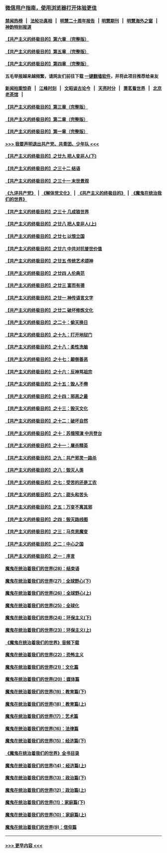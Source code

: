 ### [微信用户指南，使用浏览器打开体验更佳](https://github.com/gfw-breaker/banned-news1/blob/master/indexes/wechat-guide.md?t=0)
#### [禁闻热榜](热点新闻.md?t=0)  &nbsp;&nbsp;|&nbsp;&nbsp; [法轮功真相](https://github.com/gfw-breaker/truth/blob/master/README.md?t=0) &nbsp;&nbsp;|&nbsp;&nbsp; [明慧二十周年报告](https://github.com/gfw-breaker/mh-reports/blob/master/README.md?t=0) &nbsp;&nbsp;|&nbsp;&nbsp;[明慧期刊](https://github.com/gfw-breaker/mh-qikan) &nbsp;&nbsp;|&nbsp;&nbsp; [明慧海外之窗](https://github.com/gfw-breaker/mh-news/blob/master/README.md?t=0) &nbsp;&nbsp;|&nbsp;&nbsp; [神韵特别报道](https://github.com/gfw-breaker/mh-news/blob/master/shenyun.md?t=0)
#### [【共产主义的终极目的】第六章 （完整版）](../pages/nsc422/n11428913.md?t=02090911) 
#### [【共产主义的终极目的】第五章 （完整版）](../pages/nsc422/n11428912.md?t=02090911) 
#### [【共产主义的终极目的】第四章 （完整版）](../pages/nsc422/n11428907.md?t=02090911) 
#### 五毛举报越来越频繁，请网友们前往下载 [一键翻墙软件](https://github.com/gfw-breaker/ssr-accounts)，并将此项目推荐给亲友
#### [新闻拍案惊奇](https://github.com/gfw-breaker/banned-news1/blob/master/pages/link4.md) &nbsp;&nbsp;|&nbsp;&nbsp; [江峰时刻](https://github.com/gfw-breaker/banned-news1/blob/master/pages/link4.md) &nbsp;&nbsp;|&nbsp;&nbsp; [文昭谈古论今](https://github.com/gfw-breaker/banned-news1/blob/master/pages/link4.md) &nbsp;&nbsp;|&nbsp;&nbsp; [天亮时分](https://github.com/gfw-breaker/banned-news1/blob/master/pages/link4.md) &nbsp;&nbsp;|&nbsp;&nbsp; [萧茗看世界](https://github.com/gfw-breaker/banned-news1/blob/master/pages/link4.md) &nbsp;&nbsp;|&nbsp;&nbsp; [北京老茶馆](https://github.com/gfw-breaker/banned-news1/blob/master/pages/link4.md) &nbsp;&nbsp;|&nbsp;&nbsp; 
#### [【共产主义的终极目的】第三章（完整版）](../pages/nsc422/n11428848.md?t=02090911) 
#### [【共产主义的终极目的】第二章（完整版）](../pages/nsc422/n11428831.md?t=02090911) 
#### [【共产主义的终极目的】第一章（完整版）](../pages/nsc422/n11417651.md?t=02090911) 
#### [>>> 我要声明退出共产党、共青团、少年队 <<<](https://github.com/begood0513/goodnews/blob/master/quit/letter.md) 
#### [【共产主义的终极目的】之廿九 把人变非人(下)](../pages/nsc422/n11344140.md?t=02090911) 
#### [【共产主义的终极目的】之三十二 结语](../pages/nsc422/n11360535.md?t=02090911) 
#### [【共产主义的终极目的】之三十一 末世景观](../pages/nsc422/n11351129.md?t=02090911) 
#### [《九评共产党》](https://github.com/begood0513/9ping.md/blob/master/README.md) &nbsp;|&nbsp; [《解体党文化》](../../../../jtdwh.md/blob/master/README.md)  &nbsp;|&nbsp; [《共产主义的终极目的》](../../../../gczydzjmd.md/blob/master/README.md) &nbsp;|&nbsp; [《魔鬼在统治我们的世界》](../../../../mgztzwmdsj.md/blob/master/README.md) 
#### [【共产主义的终极目的】之三十 几成狼世界](../pages/nsc422/n11348280.md?t=02090911) 
#### [【共产主义的终极目的】之廿八 把人变非人(上)](../pages/nsc422/n11340492.md?t=02090911) 
#### [【共产主义的终极目的】之廿七 以恨立国](../pages/nsc422/n11336944.md?t=02090911) 
#### [【共产主义的终极目的】之廿六 中共对抗普世价值](../pages/nsc422/n11324785.md?t=02090911) 
#### [【共产主义的终极目的】之廿五 传统艺术颂神](../pages/nsc422/n11296396.md?t=02090911) 
#### [【共产主义的终极目的】之廿四 人伦典范](../pages/nsc422/n11296397.md?t=02090911) 
#### [【共产主义的终极目的】之廿三 富而有德](../pages/nsc422/n11283598.md?t=02090911) 
#### [【共产主义的终极目的】之廿一 神传语言文字](../pages/nsc422/n11263265.md?t=02090911) 
#### [【共产主义的终极目的】之廿二 破坏修炼文化](../pages/nsc422/n11245728.md?t=02090911) 
#### [【共产主义的终极目的】之二十：偷天换日](../pages/nsc422/n11238846.md?t=02090911) 
#### [【共产主义的终极目的】之十九：打开地狱门](../pages/nsc422/n11206376.md?t=02090911) 
#### [【共产主义的终极目的】之十八：柔性洗脑](../pages/nsc422/n11199994.md?t=02090911) 
#### [【共产主义的终极目的】之十七：颠倒善恶](../pages/nsc422/n11179782.md?t=02090911) 
#### [【共产主义的终极目的】之十六：反神骂祖宗](../pages/nsc422/n11166798.md?t=02090911) 
#### [【共产主义的终极目的】之十五：毁人不倦](../pages/nsc422/n11166792.md?t=02090911) 
#### [【共产主义的终极目的】之十四：邪恶之最](../pages/nsc422/n11150249.md?t=02090911) 
#### [【共产主义的终极目的】之十三：毁灭文化](../pages/nsc422/n11135227.md?t=02090911) 
#### [【共产主义的终极目的】之十二：破坏自然](../pages/nsc422/n11135214.md?t=02090911) 
#### [【共产主义的终极目的】之十：苏俄预演 中共登台](../pages/nsc422/n11118424.md?t=02090911) 
#### [【共产主义的终极目的】之十一：屠杀精英](../pages/nsc422/n11118442.md?t=02090911) 
#### [【共产主义的终极目的】之九：共产邪灵一路杀](../pages/nsc422/n11114139.md?t=02090911) 
#### [【共产主义的终极目的】之八：毁灭人类](../pages/nsc422/n11108503.md?t=02090911) 
#### [【共产主义的终极目的】之七：受苦的还是工农](../pages/nsc422/n11101809.md?t=02090911) 
#### [【共产主义的终极目的】之六：甜头和苦头](../pages/nsc422/n11096971.md?t=02090911) 
#### [【共产主义的终极目的】之五：万变不离其邪](../pages/nsc422/n11091285.md?t=02090911) 
#### [【共产主义的终极目的】之四：毁灭路线图](../pages/nsc422/n11086284.md?t=02090911) 
#### [【共产主义的终极目的】之三：马克思魔变](../pages/nsc422/n11061941.md?t=02090911) 
#### [【共产主义的终极目的】之二：中心之国](../pages/nsc422/n11047728.md?t=02090911) 
#### [【共产主义的终极目的】之一：序言](../pages/nsc422/n11086077.md?t=02090911) 
#### [魔鬼在统治着我们的世界(28)：结束语](../pages/nsc422/n10936246.md?t=02090911) 
#### [魔鬼在统治着我们的世界(27)：全球野心(下)](../pages/nsc422/n10928319.md?t=02090911) 
#### [魔鬼在统治着我们的世界(26)：全球野心(上)](../pages/nsc422/n10900318.md?t=02090911) 
#### [魔鬼在统治着我们的世界(25)：全球化](../pages/nsc422/n10788205.md?t=02090911) 
#### [魔鬼在统治着我们的世界(24)：环保主义(下)](../pages/nsc422/n10695307.md?t=02090911) 
#### [魔鬼在统治着我们的世界(23)：环保主义(上)](../pages/nsc422/n10688613.md?t=02090911) 
#### [《魔鬼在统治着我们的世界》音频下载](../pages/nsc422/n10635553.md?t=02090911) 
#### [魔鬼在统治着我们的世界(22)：恐怖主义](../pages/nsc422/n10614727.md?t=02090911) 
#### [魔鬼在统治着我们的世界(21)：文化篇](../pages/nsc422/n10597706.md?t=02090911) 
#### [魔鬼在统治着我们的世界(20)：媒体篇](../pages/nsc422/n10586579.md?t=02090911) 
#### [魔鬼在统治着我们的世界(19)：教育篇(下)](../pages/nsc422/n10564808.md?t=02090911) 
#### [魔鬼在统治着我们的世界(18)：教育篇(上)](../pages/nsc422/n10526970.md?t=02090911) 
#### [魔鬼在统治着我们的世界(17)：艺术篇](../pages/nsc422/n10499093.md?t=02090911) 
#### [魔鬼在统治着我们的世界(16)：法律篇](../pages/nsc422/n10485969.md?t=02090911) 
#### [魔鬼在统治着我们的世界(15)：经济篇(下)](../pages/nsc422/n10469975.md?t=02090911) 
#### [《魔鬼在统治着我们的世界》全书目录](../pages/nsc422/n10464261.md?t=02090911) 
#### [魔鬼在统治着我们的世界(14)：经济篇(上)](../pages/nsc422/n10457370.md?t=02090911) 
#### [魔鬼在统治着我们的世界(13)：政治篇(下)](../pages/nsc422/n10448270.md?t=02090911) 
#### [魔鬼在统治着我们的世界(12)：政治篇(上)](../pages/nsc422/n10444576.md?t=02090911) 
#### [魔鬼在统治着我们的世界(11)：家庭篇(下)](../pages/nsc422/n10440961.md?t=02090911) 
#### [魔鬼在统治着我们的世界(10)：家庭篇(上)](../pages/nsc422/n10435448.md?t=02090911) 
#### [魔鬼在统治着我们的世界(9)：信仰篇](../pages/nsc422/n10432159.md?t=02090911) 

----
#### [ >>> 更早内容 <<< ](../indexes/nsc422-earlier.md)
